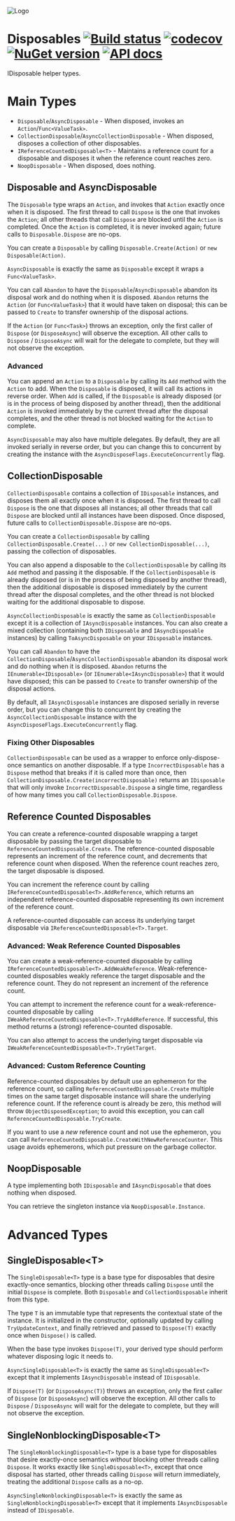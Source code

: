 ![Logo](src/icon.png)

# Disposables [![Build status](https://github.com/StephenCleary/Disposables/workflows/Build/badge.svg)](https://github.com/StephenCleary/Disposables/actions?query=workflow%3ABuild) [![codecov](https://codecov.io/gh/StephenCleary/Disposables/branch/master/graph/badge.svg)](https://codecov.io/gh/StephenCleary/Disposables) [![NuGet version](https://badge.fury.io/nu/Nito.Disposables.svg)](https://www.nuget.org/packages/Nito.Disposables) [![API docs](https://img.shields.io/badge/API-dotnetapis-blue.svg)](http://dotnetapis.com/pkg/Nito.Disposables)
IDisposable helper types.

# Main Types

- `Disposable`/`AsyncDisposable` - When disposed, invokes an `Action`/`Func<ValueTask>`.
- `CollectionDisposable`/`AsyncCollectionDisposable` - When disposed, disposes a collection of other disposables.
- `IReferenceCountedDisposable<T>` - Maintains a reference count for a disposable and disposes it when the reference count reaches zero.
- `NoopDisposable` - When disposed, does nothing.

## Disposable and AsyncDisposable

The `Disposable` type wraps an `Action`, and invokes that `Action` exactly once when it is disposed. The first thread to call `Dispose` is the one that invokes the `Action`; all other threads that call `Dispose` are blocked until the `Action` is completed. Once the `Action` is completed, it is never invoked again; future calls to `Disposable.Dispose` are no-ops.

You can create a `Disposable` by calling `Disposable.Create(Action)` or `new Disposable(Action)`.

`AsyncDisposable` is exactly the same as `Disposable` except it wraps a `Func<ValueTask>`.

You can call `Abandon` to have the `Disposable`/`AsyncDisposable` abandon its disposal work and do nothing when it is disposed. `Abandon` returns the `Action` (or `Func<ValueTask>`) that it would have taken on disposal; this can be passed to `Create` to transfer ownership of the disposal actions.

If the `Action` (or `Func<Task>`) throws an exception, only the first caller of `Dispose` (or `DisposeAsync`) will observe the exception. All other calls to `Dispose` / `DisposeAsync` will wait for the delegate to complete, but they will not observe the exception.

### Advanced

You can append an `Action` to a `Disposable` by calling its `Add` method with the `Action` to add. When the `Disposable` is disposed, it will call its actions in reverse order. When `Add` is called, if the `Disposable` is already disposed (or is in the process of being disposed by another thread), then the additional `Action` is invoked immediately by the current thread after the disposal completes, and the other thread is not blocked waiting for the `Action` to complete.

`AsyncDisposable` may also have multiple delegates. By default, they are all invoked serially in reverse order, but you can change this to concurrent by creating the instance with the `AsyncDisposeFlags.ExecuteConcurrently` flag.

## CollectionDisposable

`CollectionDisposable` contains a collection of `IDisposable` instances, and disposes them all exactly once when it is disposed. The first thread to call `Dispose` is the one that disposes all instances; all other threads that call `Dispose` are blocked until all instances have been disposed. Once disposed, future calls to `CollectionDisposable.Dispose` are no-ops.

You can create a `CollectionDisposable` by calling `CollectionDisposable.Create(...)` or `new CollectionDisposable(...)`, passing the collection of disposables.

You can also append a disposable to the `CollectionDisposable` by calling its `Add` method and passing it the disposable. If the `CollectionDisposable` is already disposed (or is in the process of being disposed by another thread), then the additional disposable is disposed immediately by the current thread after the disposal completes, and the other thread is not blocked waiting for the additional disposable to dispose.

`AsyncCollectionDisposable` is exactly the same as `CollectionDisposable` except it is a collection of `IAsyncDisposable` instances. You can also create a mixed collection (containing both `IDisposable` and `IAsyncDisposable` instances) by calling `ToAsyncDisposable` on your `IDisposable` instances.

You can call `Abandon` to have the `CollectionDisposable`/`AsyncCollectionDisposable` abandon its disposal work and do nothing when it is disposed. `Abandon` returns the `IEnumerable<IDisposable>` (or `IEnumerable<IAsyncDisposable>`) that it would have disposed; this can be passed to `Create` to transfer ownership of the disposal actions.

By default, all `IAsyncDisposable` instances are disposed serially in reverse order, but you can change this to concurrent by creating the `AsyncCollectionDisposable` instance with the `AsyncDisposeFlags.ExecuteConcurrently` flag.

### Fixing Other Disposables

`CollectionDisposable` can be used as a wrapper to enforce only-dispose-once semantics on another disposable. If a type `IncorrectDisposable` has a `Dispose` method that breaks if it is called more than once, then `CollectionDisposable.Create(incorrectDisposable)` returns an `IDisposable` that will only invoke `IncorrectDisposable.Dispose` a single time, regardless of how many times you call `CollectionDisposable.Dispose`.

## Reference Counted Disposables

You can create a reference-counted disposable wrapping a target disposable by passing the target disposable to `ReferenceCountedDisposable.Create`. The reference-counted disposable represents an increment of the reference count, and decrements that reference count when disposed. When the reference count reaches zero, the target disposable is disposed.

You can increment the reference count by calling `IReferenceCountedDisposable<T>.AddReference`, which returns an independent reference-counted disposable representing its own increment of the reference count.

A reference-counted disposable can access its underlying target disposable via `IReferenceCountedDisposable<T>.Target`.

### Advanced: Weak Reference Counted Disposables

You can create a weak-reference-counted disposable by calling `IReferenceCountedDisposable<T>.AddWeakReference`. Weak-reference-counted disposables weakly reference the target disposable and the reference count. They do not represent an increment of the reference count.

You can attempt to increment the reference count for a weak-reference-counted disposable by calling `IWeakReferenceCountedDisposable<T>.TryAddReference`. If successful, this method returns a (strong) reference-counted disposable.

You can also attempt to access the underlying target disposable via `IWeakReferenceCountedDisposable<T>.TryGetTarget`.

### Advanced: Custom Reference Counting

Reference-counted disposables by default use an ephemeron for the reference count, so calling `ReferenceCountedDisposable.Create` multiple times on the same target disposable instance will share the underlying reference count. If the reference count is already be zero, this method will throw `ObjectDisposedException`; to avoid this exception, you can call `ReferenceCountedDisposable.TryCreate`.

If you want to use a *new* reference count and not use the ephemeron, you can call `ReferenceCountedDisposable.CreateWithNewReferenceCounter`. This usage avoids ephemerons, which put pressure on the garbage collector.

## NoopDisposable

A type implementing both `IDisposable` and `IAsyncDisposable` that does nothing when disposed.

You can retrieve the singleton instance via `NoopDisposable.Instance`.

# Advanced Types

## SingleDisposable&lt;T&gt;

The `SingleDisposable<T>` type is a base type for disposables that desire exactly-once semantics, blocking other threads calling `Dispose` until the initial `Dispose` is complete. Both `Disposable` and `CollectionDisposable` inherit from this type.

The type `T` is an immutable type that represents the contextual state of the instance. It is initialized in the constructor, optionally updated by calling `TryUpdateContext`, and finally retrieved and passed to `Dispose(T)` exactly once when `Dispose()` is called.

When the base type invokes `Dispose(T)`, your derived type should perform whatever disposing logic it needs to.

`AsyncSingleDisposable<T>` is exactly the same as `SingleDisposable<T>` except that it implements `IAsyncDisposable` instead of `IDisposable`.

If `Dispose(T)` (or `DisposeAsync(T)`) throws an exception, only the first caller of `Dispose` (or `DisposeAsync`) will observe the exception. All other calls to `Dispose` / `DisposeAsync` will wait for the delegate to complete, but they will not observe the exception.

## SingleNonblockingDisposable&lt;T&gt;

The `SingleNonblockingDisposable<T>` type is a base type for disposables that desire exactly-once semantics *without* blocking other threads calling `Dispose`. It works exactly like `SingleDisposable<T>`, except that once disposal has started, other threads calling `Dispose` will return immediately, treating the additional `Dispose` calls as a no-op.

`AsyncSingleNonblockingDisposable<T>` is exactly the same as `SingleNonblockingDisposable<T>` except that it implements `IAsyncDisposable` instead of `IDisposable`.
